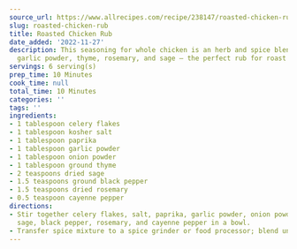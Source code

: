 ```yaml
---
source_url: https://www.allrecipes.com/recipe/238147/roasted-chicken-rub/
slug: roasted-chicken-rub
title: Roasted Chicken Rub
date_added: '2022-11-27'
description: This seasoning for whole chicken is an herb and spice blend of paprika,
  garlic powder, thyme, rosemary, and sage — the perfect rub for roast chicken.
servings: 6 serving(s)
prep_time: 10 Minutes
cook_time: null
total_time: 10 Minutes
categories: ''
tags: ''
ingredients:
- 1 tablespoon celery flakes
- 1 tablespoon kosher salt
- 1 tablespoon paprika
- 1 tablespoon garlic powder
- 1 tablespoon onion powder
- 1 tablespoon ground thyme
- 2 teaspoons dried sage
- 1.5 teaspoons ground black pepper
- 1.5 teaspoons dried rosemary
- 0.5 teaspoon cayenne pepper
directions:
- Stir together celery flakes, salt, paprika, garlic powder, onion powder, thyme,
  sage, black pepper, rosemary, and cayenne pepper in a bowl.
- Transfer spice mixture to a spice grinder or food processor; blend until smooth.
---
```

